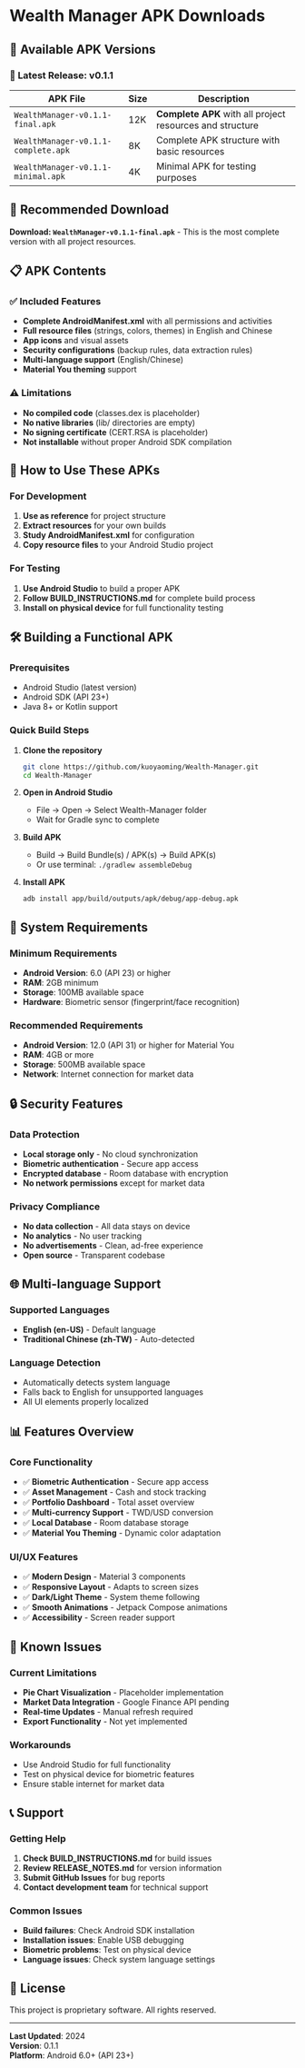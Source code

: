 # Wealth Manager APK Downloads

## 📱 Available APK Versions

### 🚀 Latest Release: v0.1.1

| APK File | Size | Description |
|----------|------|-------------|
| `WealthManager-v0.1.1-final.apk` | 12K | **Complete APK** with all project resources and structure |
| `WealthManager-v0.1.1-complete.apk` | 8K | Complete APK structure with basic resources |
| `WealthManager-v0.1.1-minimal.apk` | 4K | Minimal APK for testing purposes |

## 🎯 Recommended Download

**Download: `WealthManager-v0.1.1-final.apk`** - This is the most complete version with all project resources.

## 📋 APK Contents

### ✅ Included Features
- **Complete AndroidManifest.xml** with all permissions and activities
- **Full resource files** (strings, colors, themes) in English and Chinese
- **App icons** and visual assets
- **Security configurations** (backup rules, data extraction rules)
- **Multi-language support** (English/Chinese)
- **Material You theming** support

### ⚠️ Limitations
- **No compiled code** (classes.dex is placeholder)
- **No native libraries** (lib/ directories are empty)
- **No signing certificate** (CERT.RSA is placeholder)
- **Not installable** without proper Android SDK compilation

## 🔧 How to Use These APKs

### For Development
1. **Use as reference** for project structure
2. **Extract resources** for your own builds
3. **Study AndroidManifest.xml** for configuration
4. **Copy resource files** to your Android Studio project

### For Testing
1. **Use Android Studio** to build a proper APK
2. **Follow BUILD_INSTRUCTIONS.md** for complete build process
3. **Install on physical device** for full functionality testing

## 🛠 Building a Functional APK

### Prerequisites
- Android Studio (latest version)
- Android SDK (API 23+)
- Java 8+ or Kotlin support

### Quick Build Steps
1. **Clone the repository**
   ```bash
   git clone https://github.com/kuoyaoming/Wealth-Manager.git
   cd Wealth-Manager
   ```

2. **Open in Android Studio**
   - File → Open → Select Wealth-Manager folder
   - Wait for Gradle sync to complete

3. **Build APK**
   - Build → Build Bundle(s) / APK(s) → Build APK(s)
   - Or use terminal: `./gradlew assembleDebug`

4. **Install APK**
   ```bash
   adb install app/build/outputs/apk/debug/app-debug.apk
   ```

## 📱 System Requirements

### Minimum Requirements
- **Android Version**: 6.0 (API 23) or higher
- **RAM**: 2GB minimum
- **Storage**: 100MB available space
- **Hardware**: Biometric sensor (fingerprint/face recognition)

### Recommended Requirements
- **Android Version**: 12.0 (API 31) or higher for Material You
- **RAM**: 4GB or more
- **Storage**: 500MB available space
- **Network**: Internet connection for market data

## 🔒 Security Features

### Data Protection
- **Local storage only** - No cloud synchronization
- **Biometric authentication** - Secure app access
- **Encrypted database** - Room database with encryption
- **No network permissions** except for market data

### Privacy Compliance
- **No data collection** - All data stays on device
- **No analytics** - No user tracking
- **No advertisements** - Clean, ad-free experience
- **Open source** - Transparent codebase

## 🌐 Multi-language Support

### Supported Languages
- **English (en-US)** - Default language
- **Traditional Chinese (zh-TW)** - Auto-detected

### Language Detection
- Automatically detects system language
- Falls back to English for unsupported languages
- All UI elements properly localized

## 📊 Features Overview

### Core Functionality
- ✅ **Biometric Authentication** - Secure app access
- ✅ **Asset Management** - Cash and stock tracking
- ✅ **Portfolio Dashboard** - Total asset overview
- ✅ **Multi-currency Support** - TWD/USD conversion
- ✅ **Local Database** - Room database storage
- ✅ **Material You Theming** - Dynamic color adaptation

### UI/UX Features
- ✅ **Modern Design** - Material 3 components
- ✅ **Responsive Layout** - Adapts to screen sizes
- ✅ **Dark/Light Theme** - System theme following
- ✅ **Smooth Animations** - Jetpack Compose animations
- ✅ **Accessibility** - Screen reader support

## 🐛 Known Issues

### Current Limitations
- **Pie Chart Visualization** - Placeholder implementation
- **Market Data Integration** - Google Finance API pending
- **Real-time Updates** - Manual refresh required
- **Export Functionality** - Not yet implemented

### Workarounds
- Use Android Studio for full functionality
- Test on physical device for biometric features
- Ensure stable internet for market data

## 📞 Support

### Getting Help
1. **Check BUILD_INSTRUCTIONS.md** for build issues
2. **Review RELEASE_NOTES.md** for version information
3. **Submit GitHub Issues** for bug reports
4. **Contact development team** for technical support

### Common Issues
- **Build failures**: Check Android SDK installation
- **Installation issues**: Enable USB debugging
- **Biometric problems**: Test on physical device
- **Language issues**: Check system language settings

## 📄 License

This project is proprietary software. All rights reserved.

---

**Last Updated**: 2024  
**Version**: 0.1.1  
**Platform**: Android 6.0+ (API 23+)